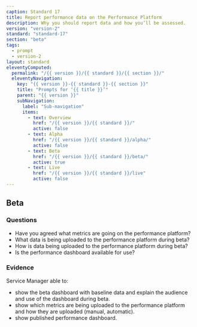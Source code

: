 ```yaml
---
caption: Standard 17
title: Report performance data on the Performance Platform
description: Why you should report data and how you’ll be assessed.
version: "version-2"
standard: "standard-17"
section: "beta"
tags:
  - prompt
  - version-2
layout: standard
eleventyComputed:
  permalink: "/{{ version }}/{{ standard }}/{{ section }}/"
  eleventyNavigation:
    key: "{{ version }}-{{ standard }}-{{ section }}"
    title: "Prompts for ‘{{ title }}’"
    parent: "{{ version }}"
    subNavigation:
      label: "Sub-navigation"
      items:
        - text: Overview
          href: "/{{ version }}/{{ standard }}/"
          active: false
        - text: Alpha
          href: "/{{ version }}/{{ standard }}/alpha/"
          active: false
        - text: Beta
          href: "/{{ version }}/{{ standard }}/beta/"
          active: true
        - text: Live
          href: "/{{ version }}/{{ standard }}/live"
          active: false
---
```


## Beta

### Questions

- Have you agreed what metrics are going on the performance platform?
- What data is being uploaded to the performance platform during beta?
- How is data being uploaded to the performance platform during beta?
- Is the performance dashboard available for use?

### Evidence

Service Manager able to:

- show the beta dashboard with baseline data and explain the audience and use of the dashboard during beta.
- show which metrics are being uploaded to the performance platform and how they are uploaded (manual, automatic).
- show published performance dashboard.
